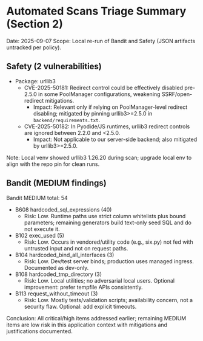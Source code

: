 # Automated Scans Triage Summary (Section 2)

Date: 2025-09-07
Scope: Local re-run of Bandit and Safety (JSON artifacts untracked per policy).

## Safety (2 vulnerabilities)

- Package: urllib3
  - CVE-2025-50181: Redirect control could be effectively disabled pre-2.5.0 in some PoolManager configurations, weakening SSRF/open-redirect mitigations.
    - Impact: Relevant only if relying on PoolManager-level redirect disabling; mitigated by pinning urllib3>=2.5.0 in `backend/requirements.txt`.
  - CVE-2025-50182: In Pyodide/JS runtimes, urllib3 redirect controls are ignored between 2.2.0 and <2.5.0.
    - Impact: Not applicable to our server-side backend; also mitigated by urllib3>=2.5.0.

Note: Local venv showed urllib3 1.26.20 during scan; upgrade local env to align with the repo pin for clean runs.

## Bandit (MEDIUM findings)

Bandit MEDIUM total: 54

- B608 hardcoded_sql_expressions (40)
  - Risk: Low. Runtime paths use strict column whitelists plus bound parameters; remaining generators build text-only seed SQL and do not execute it.
- B102 exec_used (5)
  - Risk: Low. Occurs in vendored/utility code (e.g., six.py) not fed with untrusted input and not on request paths.
- B104 hardcoded_bind_all_interfaces (3)
  - Risk: Low. Dev/test server binds; production uses managed ingress. Documented as dev-only.
- B108 hardcoded_tmp_directory (3)
  - Risk: Low. Local utilities; no adversarial local users. Optional improvement: prefer tempfile APIs consistently.
- B113 request_without_timeout (3)
  - Risk: Low. Mostly tests/validation scripts; availability concern, not a security flaw. Optional: add explicit timeouts.

Conclusion: All critical/high items addressed earlier; remaining MEDIUM items are low risk in this application context with mitigations and justifications documented.
